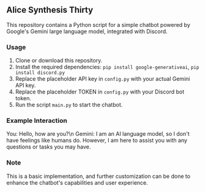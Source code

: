 ## Alice Synthesis Thirty

This repository contains a Python script for a simple chatbot powered by Google's Gemini large language model, integrated with Discord. 

### Usage

1. Clone or download this repository.
2. Install the required dependencies: `pip install google-generativeai`, `pip install discord.py`
3. Replace the placeholder API key in `config.py` with your actual Gemini API key.
4. Replace the placeholder TOKEN in `config.py` with your Discord bot token.
5. Run the script `main.py` to start the chatbot.

### Example Interaction

You: Hello, how are you?\n
Gemini: I am an AI language model, so I don't have feelings like humans do. However, I am here to assist you with any questions or tasks you may have.

### Note

This is a basic implementation, and further customization can be done to enhance the chatbot's capabilities and user experience.
